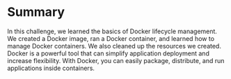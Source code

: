 # Summary

In this challenge, we learned the basics of Docker lifecycle management. We created a Docker image, ran a Docker container, and learned how to manage Docker containers. We also cleaned up the resources we created. Docker is a powerful tool that can simplify application deployment and increase flexibility. With Docker, you can easily package, distribute, and run applications inside containers.

